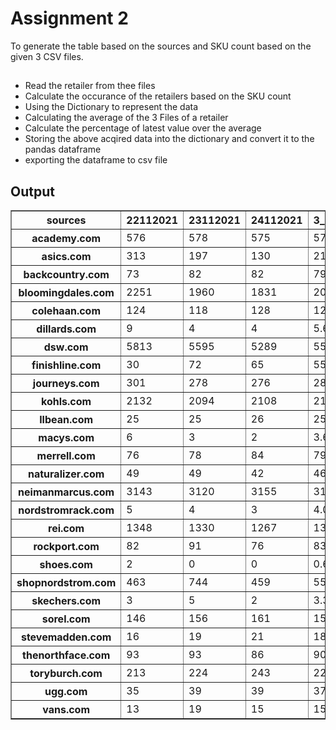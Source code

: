 # Assignment 2
To generate the table based on the sources and SKU count based on the given 3 CSV files.

 
##
 - Read the retailer from thee files
 - Calculate the occurance of the retailers based on the SKU count
 - Using the Dictionary to represent the data
 - Calculating the average of the 3 Files of a retailer
 - Calculate the percentage of latest value over the average 
 - Storing the above acqired data into the dictionary and convert it to the pandas dataframe
 - exporting the dataframe to csv file 

## Output

<div>

<table border="1" class="dataframe">
  <tbody>
    <tr>
      <th>sources</th>
      <th>22112021</th>
      <th>23112021</th>
      <th>24112021</th>
      <th>3_day_average</th>
      <th>24112021</th>
      <th>24th_value_as_a_percentage_of_the_3_day_average</th>
    </tr>
    <tr>
      <th>academy.com</th>
      <td>576</td>
      <td>578</td>
      <td>575</td>
      <td>576.33</td>
      <td>575</td>
      <td>99.77</td>
    </tr>
    <tr>
      <th>asics.com</th>
      <td>313</td>
      <td>197</td>
      <td>130</td>
      <td>213.33</td>
      <td>130</td>
      <td>60.94</td>
    </tr>
    <tr>
      <th>backcountry.com</th>
      <td>73</td>
      <td>82</td>
      <td>82</td>
      <td>79.0</td>
      <td>82</td>
      <td>103.8</td>
    </tr>
    <tr>
      <th>bloomingdales.com</th>
      <td>2251</td>
      <td>1960</td>
      <td>1831</td>
      <td>2014.0</td>
      <td>1831</td>
      <td>90.91</td>
    </tr>
    <tr>
      <th>colehaan.com</th>
      <td>124</td>
      <td>118</td>
      <td>128</td>
      <td>123.33</td>
      <td>128</td>
      <td>103.79</td>
    </tr>
    <tr>
      <th>dillards.com</th>
      <td>9</td>
      <td>4</td>
      <td>4</td>
      <td>5.67</td>
      <td>4</td>
      <td>70.55</td>
    </tr>
    <tr>
      <th>dsw.com</th>
      <td>5813</td>
      <td>5595</td>
      <td>5289</td>
      <td>5565.67</td>
      <td>5289</td>
      <td>95.03</td>
    </tr>
    <tr>
      <th>finishline.com</th>
      <td>30</td>
      <td>72</td>
      <td>65</td>
      <td>55.67</td>
      <td>65</td>
      <td>116.76</td>
    </tr>
    <tr>
      <th>journeys.com</th>
      <td>301</td>
      <td>278</td>
      <td>276</td>
      <td>285.0</td>
      <td>276</td>
      <td>96.84</td>
    </tr>
    <tr>
      <th>kohls.com</th>
      <td>2132</td>
      <td>2094</td>
      <td>2108</td>
      <td>2111.33</td>
      <td>2108</td>
      <td>99.84</td>
    </tr>
    <tr>
      <th>llbean.com</th>
      <td>25</td>
      <td>25</td>
      <td>26</td>
      <td>25.33</td>
      <td>26</td>
      <td>102.65</td>
    </tr>
    <tr>
      <th>macys.com</th>
      <td>6</td>
      <td>3</td>
      <td>2</td>
      <td>3.67</td>
      <td>2</td>
      <td>54.5</td>
    </tr>
    <tr>
      <th>merrell.com</th>
      <td>76</td>
      <td>78</td>
      <td>84</td>
      <td>79.33</td>
      <td>84</td>
      <td>105.89</td>
    </tr>
    <tr>
      <th>naturalizer.com</th>
      <td>49</td>
      <td>49</td>
      <td>42</td>
      <td>46.67</td>
      <td>42</td>
      <td>89.99</td>
    </tr>
    <tr>
      <th>neimanmarcus.com</th>
      <td>3143</td>
      <td>3120</td>
      <td>3155</td>
      <td>3139.33</td>
      <td>3155</td>
      <td>100.5</td>
    </tr>
    <tr>
      <th>nordstromrack.com</th>
      <td>5</td>
      <td>4</td>
      <td>3</td>
      <td>4.0</td>
      <td>3</td>
      <td>75.0</td>
    </tr>
    <tr>
      <th>rei.com</th>
      <td>1348</td>
      <td>1330</td>
      <td>1267</td>
      <td>1315.0</td>
      <td>1267</td>
      <td>96.35</td>
    </tr>
    <tr>
      <th>rockport.com</th>
      <td>82</td>
      <td>91</td>
      <td>76</td>
      <td>83.0</td>
      <td>76</td>
      <td>91.57</td>
    </tr>
    <tr>
      <th>shoes.com</th>
      <td>2</td>
      <td>0</td>
      <td>0</td>
      <td>0.67</td>
      <td>0</td>
      <td>0.0</td>
    </tr>
    <tr>
      <th>shopnordstrom.com</th>
      <td>463</td>
      <td>744</td>
      <td>459</td>
      <td>555.33</td>
      <td>459</td>
      <td>82.65</td>
    </tr>
    <tr>
      <th>skechers.com</th>
      <td>3</td>
      <td>5</td>
      <td>2</td>
      <td>3.33</td>
      <td>2</td>
      <td>60.06</td>
    </tr>
    <tr>
      <th>sorel.com</th>
      <td>146</td>
      <td>156</td>
      <td>161</td>
      <td>154.33</td>
      <td>161</td>
      <td>104.32</td>
    </tr>
    <tr>
      <th>stevemadden.com</th>
      <td>16</td>
      <td>19</td>
      <td>21</td>
      <td>18.67</td>
      <td>21</td>
      <td>112.48</td>
    </tr>
    <tr>
      <th>thenorthface.com</th>
      <td>93</td>
      <td>93</td>
      <td>86</td>
      <td>90.67</td>
      <td>86</td>
      <td>94.85</td>
    </tr>
    <tr>
      <th>toryburch.com</th>
      <td>213</td>
      <td>224</td>
      <td>243</td>
      <td>226.67</td>
      <td>243</td>
      <td>107.2</td>
    </tr>
    <tr>
      <th>ugg.com</th>
      <td>35</td>
      <td>39</td>
      <td>39</td>
      <td>37.67</td>
      <td>39</td>
      <td>103.53</td>
    </tr>
    <tr>
      <th>vans.com</th>
      <td>13</td>
      <td>19</td>
      <td>15</td>
      <td>15.67</td>
      <td>15</td>
      <td>95.72</td>
    </tr>
  </tbody>
</table>
</div>
